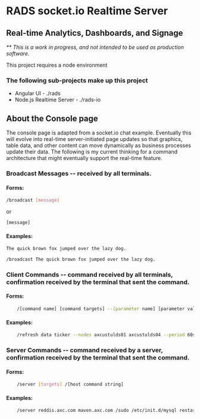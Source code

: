 # RADS socket.io Realtime Server

## Real-time Analytics, Dashboards, and Signage

_** This is a work in progress, and not intended to be used as production software._

This project requires a node environment

### The following sub-projects make up this project

* Angular UI - ./rads
* Node.js Realtime Server - ./rads-io

## About the Console page

The console page is adapted from a socket.io chat example.  Eventually this will evolve into real-time server-initiated page updates so that graphics, table data, and other content can move dynamically as business processes update their data.  The following is my current thinking for a command architecture that might eventually support the real-time feature.

### Broadcast Messages -- received by all terminals.

#### Forms:

```bash
/broadcast [message]
```

or

```bash
[message]
```

#### Examples:

```bash
The quick brown fox jumped over the lazy dog.
```

```bash
/broadcast The quick brown fox jumped over the lazy dog.
```

### Client Commands -- command received by all terminals, confirmation received by the terminal that sent the command.

#### Forms:

```bash
    /[command name] [command targets] --[parameter name] [parameter value]
````

#### Examples:

```bash
    /refresh data ticker --nodes axcustulds01 axcustulds04 --period 60s
````

### Server Commands -- command received by a server, confirmation received by the terminal that sent the command.

#### Forms:

```bash
    /server [targets] /[host command string]
````

#### Examples:

```bash
    /server reddis.axc.com maven.axc.com /sudo /etc/init.d/mysql restart
````
